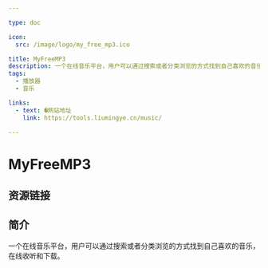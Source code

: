 ```yaml
---

type: doc

icon:
  src: /image/logo/my_free_mp3.ico

title: MyFreeMP3
description: 一个在线音乐平台，用户可以通过搜索或者分类浏览的方式找到自己喜欢的音乐，在线收听和下载。
tags:
  - 播放器
  - 音乐

links:
  - text: �网站地址
    link: https://tools.liumingye.cn/music/

---
```


<ShowLogo />

# MyFreeMP3

<ShowTags />

<ShowBreadcrumb />

## 资源链接

<ShowLinks />

## 简介

一个在线音乐平台，用户可以通过搜索或者分类浏览的方式找到自己喜欢的音乐，在线收听和下载。
